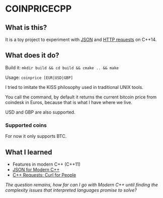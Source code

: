 # COINPRICECPP

## What is this?

It is a toy project to experiment with [JSON](https://github.com/nlohmann/json) and [HTTP requests](https://github.com/whoshuu/cpr) on C++14.

## What does it do?
Build it:
`mkdir build && cd build && cmake .. && make`

Usage:
`coinprice [EUR|USD|GBP]`

I tried to imitate the KISS philosophy used in traditional UNIX tools.

You call the command, by default it returns the current bitcoin price from coindesk in Euros, because that is what I have where we live.

USD and GBP are also supported.

### Supported coins

For now it only supports BTC.

## What I learned
- Features in modern C++ (C++11)
- [JSON  for Modern C++](https://github.com/nlohmann/json)
- [C++ Requests: Curl for People](https://github.com/whoshuu/cpr)

_The question remains, how far can I go with Modern C++ until finding the complexity issues that interpreted languages promise to solve?_